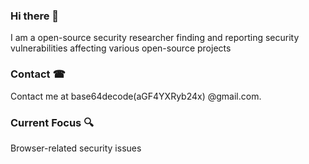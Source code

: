 ### Hi there 👋

I am a open-source security researcher finding and reporting security vulnerabilities affecting various open-source projects

### Contact ☎

Contact me at base64decode(aGF4YXRyb24x) @gmail.com.

### Current Focus 🔍

Browser-related security issues
